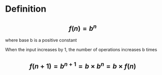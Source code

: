# Definition
## $$f(n) = b^n$$
where base b is a positive constant

When the input increases by 1, the number of operations increases b times

## $$f(n+1)=b^{n+1}=b\times b^n=b\times f(n)$$